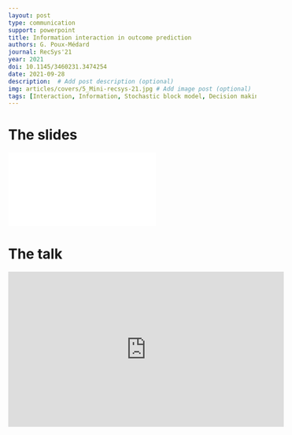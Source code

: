 ```yaml
---
layout: post
type: communication
support: powerpoint
title: Information interaction in outcome prediction
authors: G. Poux-Médard
journal: RecSys'21
year: 2021
doi: 10.1145/3460231.3474254
date: 2021-09-28
description:  # Add post description (optional)
img: articles/covers/5_Mini-recsys-21.jpg # Add image post (optional)
tags: [Interaction, Information, Stochastic block model, Decision making process, Human behavior, Choice mechanisms]
---
```



# The slides
<object data="/assets/img/articles/InterRate/Diaporama.pdf" type="application/pdf" width="100%" height="700px">
    <embed src="/assets/img/articles/InterRate/Diaporama.pdf"></embed>
</object>


# The talk
<iframe width="560" height="315" src="https://www.youtube.com/embed/NInuIukr2mU" title="YouTube video player" frameborder="0" allow="accelerometer; autoplay; clipboard-write; encrypted-media; gyroscope; picture-in-picture" allowfullscreen></iframe>

